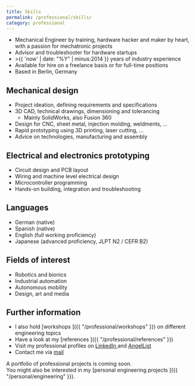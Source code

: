 ```yaml
---
title: Skills
permalink: /professional/skills/
category: professional
---
```



* Mechanical Engineer by training, hardware hacker and maker by heart, with a passion for mechatronic projects
* Advisor and troubleshooter for hardware startups
* &gt;{{ 'now' | date: "%Y" | minus:2014 }} years of industry experience
* Available for hire on a freelance basis or for full-time positions
* Based in Berlin, Germany

## Mechanical design <i class='fa fa-gears'></i>

* Project ideation, defining requirements and specifications
* 3D CAD, technical drawings, dimensioning and tolerancing
  * Mainly SolidWorks, also Fusion 360
* Design for CNC, sheet metal, injection molding, weldments, ...
* Rapid prototyping using 3D printing, laser cutting, ...
* Advice on technologies, manufacturing and assembly

## Electrical and electronics prototyping <i class='fa fa-microchip'></i>

* Circuit design and PCB layout
* Wiring and machine level electrical design
* Microcontroller programming
* Hands-on building, integration and troubleshooting

## Languages <i class='fa fa-globe-w'></i>

* German (native)
* Spanish (native)
* English (full working proficiency)
* Japanese (advanced proficiency, JLPT N2 / CEFR B2)

## Fields of interest <i class='fa fa-smile-o'></i>

* Robotics and bionics
* Industrial automation
* Autonomous mobility
* Design, art and media

## Further information

* I also hold [workshops <i class='fa fa-users'></i>]({{ "/professional/workshops" }}) on different engineering topics
* Have a look at my [references <i class='fa fa-comment'></i>]({{ "/professional/references" }})
* Visit my professional profiles on [LinkedIn <i class='fa fa-linkedin-square'></i>](http://www.linkedin.com/in/rojasdaniel) and [AngelList <i class='fa fa-angellist'></i>](https://angel.co/formatc1702)
* Contact me via [mail <i class='fa fa-paper-plane'></i>](mailto:hello@danielrojas.net)

A portfolio of professional projects is coming soon.
<br />
You might also be interested in my [personal engineering projects <i class='fa fa-wrench'></i>]({{ "/personal/engineering" }}).
